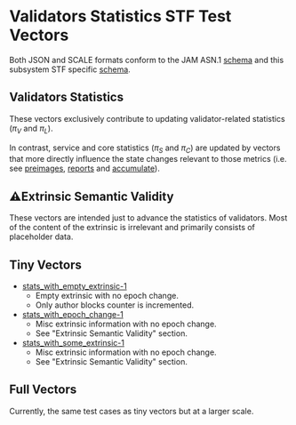 # Validators Statistics STF Test Vectors

Both JSON and SCALE formats conform to the JAM ASN.1 [schema](../jam-types-asn/jam-types.asn)
and this subsystem STF specific [schema](./statistics.asn).

## Validators Statistics

These vectors exclusively contribute to updating validator-related statistics
($π_V$ and $π_L$).

In contrast, service and core statistics ($π_S$ and $π_C$) are updated by
vectors that more directly influence the state changes relevant to those
metrics (i.e. see [preimages](../preimages/README.md#statistics),
[reports](../reports/README.md#statistics) and
[accumulate](../accumulate/README.md#statistics)).

## ⚠️Extrinsic Semantic Validity

These vectors are intended just to advance the statistics of validators.
Most of the content of the extrinsic is irrelevant and primarily consists of placeholder data.

## Tiny Vectors

- [stats_with_empty_extrinsic-1](./tiny/stats_with_empty_extrinsic-1.json)
  - Empty extrinsic with no epoch change.
  - Only author blocks counter is incremented.
- [stats_with_epoch_change-1](./tiny/stats_with_epoch_change-1.json)
  - Misc extrinsic information with no epoch change.
  - See "Extrinsic Semantic Validity" section.
- [stats_with_some_extrinsic-1](./tiny/stats_with_some_extrinsic-1.json)
  - Misc extrinsic information with no epoch change.
  - See "Extrinsic Semantic Validity" section.

## Full Vectors

Currently, the same test cases as tiny vectors but at a larger scale.
